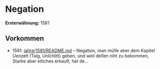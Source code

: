 # Negation

**Ersterwähnung:** 1581

## Vorkommen
- 1581: [jahre/1581/README.md](../jahre/1581/README.md) – Negation, man müſſe aber dem Kapitel Uenzelt (Talg,
Unſchlitt) geben, und weil deſſen niht zu bekommen,
Starke aber etliches erkauft, hat de...
